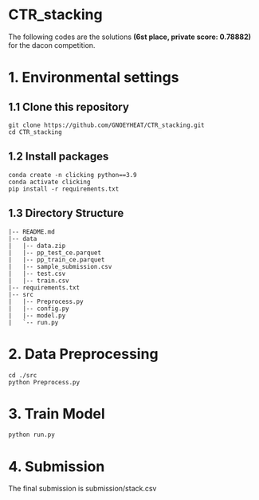 # CTR_stacking

The following codes are the solutions **(6st place, private score: 0.78882)** for the dacon competition.

# 1. Environmental settings
## 1.1 Clone this repository
```
git clone https://github.com/GNOEYHEAT/CTR_stacking.git
cd CTR_stacking
```
## 1.2 Install packages
```
conda create -n clicking python==3.9
conda activate clicking
pip install -r requirements.txt 
```
## 1.3 Directory Structure
```
|-- README.md
|-- data
|   |-- data.zip
|   |-- pp_test_ce.parquet
|   |-- pp_train_ce.parquet
|   |-- sample_submission.csv
|   |-- test.csv
|   |-- train.csv
|-- requirements.txt
|-- src
|   |-- Preprocess.py
|   |-- config.py
|   |-- model.py
|   `-- run.py
```
# 2. Data Preprocessing
```
cd ./src
python Preprocess.py
```
# 3. Train Model
```
python run.py
```
# 4. Submission
The final submission is submission/stack.csv
